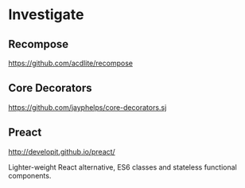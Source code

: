 # Investigate

## Recompose

https://github.com/acdlite/recompose

## Core Decorators

https://github.com/jayphelps/core-decorators.sj

## Preact

http://developit.github.io/preact/

Lighter-weight React alternative, ES6 classes and stateless functional components.

